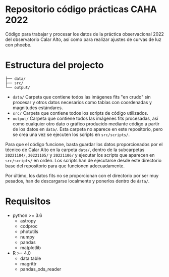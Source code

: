 # Repositorio código prácticas CAHA 2022
Código para trabajar y procesar los datos de la práctica observacional 2022 del observatorio Calar Alto, así como para realizar ajustes de curvas de luz con phoebe.
  
 # Estructura del projecto

```
├── data/
├── src/
└── output/
```

- `data/` Carpeta que contiene todos las imágenes fits "en crudo" sin procesar y otros
datos necesarios como tablas con coordenadas y magnitudes estándares.
- `src/` Carpeta que contiene todos los scripts de código utilizados.
- `output/` Carpeta que contiene todos las imágenes fits procesadas, así como cualquier otro dato o gráfico producido mediante código a partir de los datos en `data/`. Esta carpeta no aparece en este
repositorio, pero se crea una vez se ejecuten los scripts en `src/scripts/`.

Para que el código funcione, basta guardar los datos proporcionados por el técnico
de Calar Alto en la carpeta `data/`, dentro de la subcarpetas `20221104/`,
`20221105/` y `20221106/` y ejecutar los scripts que aparecen en `src/scripts/` en orden.
Los scripts han de ejecutarse desde este directorio base del repositorio para que funcionen adecuadamente.

Por último, los datos fits no se proporcionan con el directorio por ser muy pesados,
han de descargarse localmente y ponerlos dentro de `data/`.


# Requisitos
- python >= 3.6
  + astropy
  + ccdproc
  + photutils
  + numpy
  + pandas
  + matplotlib
- R >= 4.0
  + data.table
  + magrittr
  + pandas_ods_reader
